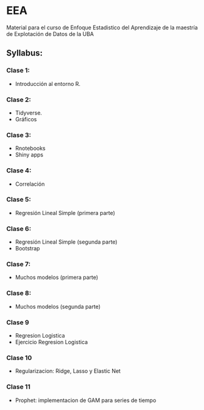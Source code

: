 # EEA

Material para el curso de Enfoque Estadistico del Aprendizaje de la maestría de Explotación de Datos de la UBA


## Syllabus:

### Clase 1:

- Introducción al entorno R.

### Clase 2:

- Tidyverse.
- Gráficos

### Clase 3:

- Rnotebooks
- Shiny apps

### Clase 4:

- Correlación

### Clase 5:

- Regresión Lineal Simple (primera parte)

### Clase 6:

- Regresión Lineal Simple (segunda parte)
- Bootstrap

### Clase 7:

- Muchos modelos (primera parte)


### Clase 8:

- Muchos modelos (segunda parte)

### Clase 9

- Regresion Logistica
- Ejercicio Regresion Logistica

### Clase 10

- Regularizacion: Ridge, Lasso y Elastic Net

### Clase 11

- Prophet: implementacion de GAM para series de tiempo
